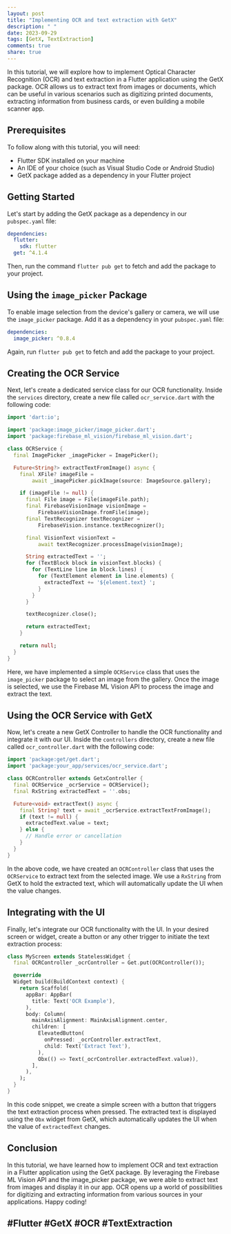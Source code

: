 ```yaml
---
layout: post
title: "Implementing OCR and text extraction with GetX"
description: " "
date: 2023-09-29
tags: [GetX, TextExtraction]
comments: true
share: true
---
```


In this tutorial, we will explore how to implement Optical Character Recognition (OCR) and text extraction in a Flutter application using the GetX package. OCR allows us to extract text from images or documents, which can be useful in various scenarios such as digitizing printed documents, extracting information from business cards, or even building a mobile scanner app.

## Prerequisites

To follow along with this tutorial, you will need:

- Flutter SDK installed on your machine
- An IDE of your choice (such as Visual Studio Code or Android Studio)
- GetX package added as a dependency in your Flutter project

## Getting Started

Let's start by adding the GetX package as a dependency in our `pubspec.yaml` file:

```yaml
dependencies:
  flutter:
    sdk: flutter
  get: ^4.1.4
```

Then, run the command `flutter pub get` to fetch and add the package to your project.

## Using the `image_picker` Package

To enable image selection from the device's gallery or camera, we will use the `image_picker` package. Add it as a dependency in your `pubspec.yaml` file:

```yaml
dependencies:
  image_picker: ^0.8.4
```

Again, run `flutter pub get` to fetch and add the package to your project.

## Creating the OCR Service

Next, let's create a dedicated service class for our OCR functionality. Inside the `services` directory, create a new file called `ocr_service.dart` with the following code:

```dart
import 'dart:io';

import 'package:image_picker/image_picker.dart';
import 'package:firebase_ml_vision/firebase_ml_vision.dart';

class OCRService {
  final ImagePicker _imagePicker = ImagePicker();

  Future<String?> extractTextFromImage() async {
    final XFile? imageFile =
        await _imagePicker.pickImage(source: ImageSource.gallery);

    if (imageFile != null) {
      final File image = File(imageFile.path);
      final FirebaseVisionImage visionImage =
          FirebaseVisionImage.fromFile(image);
      final TextRecognizer textRecognizer =
          FirebaseVision.instance.textRecognizer();

      final VisionText visionText =
          await textRecognizer.processImage(visionImage);

      String extractedText = '';
      for (TextBlock block in visionText.blocks) {
        for (TextLine line in block.lines) {
          for (TextElement element in line.elements) {
            extractedText += '${element.text} ';
          }
        }
      }

      textRecognizer.close();

      return extractedText;
    }

    return null;
  }
}
```

Here, we have implemented a simple `OCRService` class that uses the `image_picker` package to select an image from the gallery. Once the image is selected, we use the Firebase ML Vision API to process the image and extract the text.

## Using the OCR Service with GetX

Now, let's create a new GetX Controller to handle the OCR functionality and integrate it with our UI. Inside the `controllers` directory, create a new file called `ocr_controller.dart` with the following code:

```dart
import 'package:get/get.dart';
import 'package:your_app/services/ocr_service.dart';

class OCRController extends GetxController {
  final OCRService _ocrService = OCRService();
  final RxString extractedText = ''.obs;

  Future<void> extractText() async {
    final String? text = await _ocrService.extractTextFromImage();
    if (text != null) {
      extractedText.value = text;
    } else {
      // Handle error or cancellation
    }
  }
}
```

In the above code, we have created an `OCRController` class that uses the `OCRService` to extract text from the selected image. We use a `RxString` from GetX to hold the extracted text, which will automatically update the UI when the value changes.

## Integrating with the UI

Finally, let's integrate our OCR functionality with the UI. In your desired screen or widget, create a button or any other trigger to initiate the text extraction process:

```dart
class MyScreen extends StatelessWidget {
  final OCRController _ocrController = Get.put(OCRController());

  @override
  Widget build(BuildContext context) {
    return Scaffold(
      appBar: AppBar(
        title: Text('OCR Example'),
      ),
      body: Column(
        mainAxisAlignment: MainAxisAlignment.center,
        children: [
          ElevatedButton(
            onPressed: _ocrController.extractText,
            child: Text('Extract Text'),
          ),
          Obx(() => Text(_ocrController.extractedText.value)),
        ],
      ),
    );
  }
}
```

In this code snippet, we create a simple screen with a button that triggers the text extraction process when pressed. The extracted text is displayed using the `Obx` widget from GetX, which automatically updates the UI when the value of `extractedText` changes.

## Conclusion

In this tutorial, we have learned how to implement OCR and text extraction in a Flutter application using the GetX package. By leveraging the Firebase ML Vision API and the image_picker package, we were able to extract text from images and display it in our app. OCR opens up a world of possibilities for digitizing and extracting information from various sources in your applications. Happy coding!

## #Flutter #GetX #OCR #TextExtraction